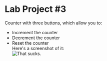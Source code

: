 # Lab Project #3  
Counter with three buttons, which allow you to:  
- Increment the counter  
- Decrement the counter  
- Reset the counter  
Here's a screenshot of it:  
![That sucks.](/assets/xmpl.jpg)